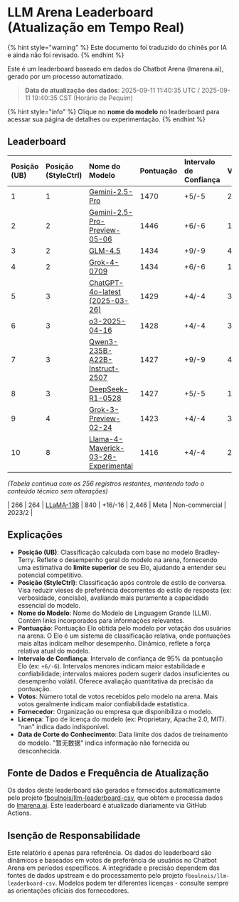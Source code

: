 # LLM Arena Leaderboard (Atualização em Tempo Real)


{% hint style="warning" %}
Este documento foi traduzido do chinês por IA e ainda não foi revisado.
{% endhint %}




Este é um leaderboard baseado em dados do Chatbot Arena (lmarena.ai), gerado por um processo automatizado.

> **Data de atualização dos dados**: 2025-09-11 11:40:35 UTC / 2025-09-11 19:40:35 CST (Horário de Pequim)

{% hint style="info" %}
Clique no **nome do modelo** no leaderboard para acessar sua página de detalhes ou experimentação.
{% endhint %}

## Leaderboard

| Posição (UB) | Posição (StyleCtrl) | Nome do Modelo                                                                                                                             | Pontuação | Intervalo de Confiança | Votos       | Fornecedor                  | Licença                     | Data de Corte do Conhecimento |
|:-------------|:--------------------|:-------------------------------------------------------------------------------------------------------------------------------------------|:----------|:----------------------|:------------|:----------------------------|:----------------------------|:-----------------------------|
|        1 |               1 | [Gemini-2.5-Pro](http://aistudio.google.com/app/prompts/new_chat?model=gemini-2.5-pro)                                                     | 1470 | +5/-5   | 26,019  | Google                 | Proprietary             | nan      |
|        2 |               2 | [Gemini-2.5-Pro-Preview-05-06](http://aistudio.google.com/app/prompts/new_chat?model=gemini-2.5-pro-preview-05-06)                         | 1446 | +6/-6   | 13,715  | Google                 | Proprietary             | nan      |
|        3 |               2 | [GLM-4.5](https://z.ai/blog/glm-4.5)                                                                                                       | 1434 | +9/-9   | 4,112   | Z.ai                   | MIT                     | nan      |
|        4 |               2 | [Grok-4-0709](https://docs.x.ai/docs/models/grok-4-0709)                                                                                   | 1434 | +6/-6   | 13,058  | xAI                    | Proprietary             | nan      |
|        5 |               3 | [ChatGPT-4o-latest (2025-03-26)](https://x.com/OpenAI/status/1905331956856050135)                                                          | 1429 | +4/-4   | 30,777  | OpenAI                 | Proprietary             | nan      |
|        6 |               3 | [o3-2025-04-16](https://openai.com/index/introducing-o3-and-o4-mini/)                                                                      | 1428 | +4/-4   | 32,033  | OpenAI                 | Proprietary             | nan      |
|        7 |               3 | [Qwen3-235B-A22B-Instruct-2507](https://huggingface.co/Qwen/Qwen3-235B-A22B-Instruct-2507)                                                 | 1427 | +9/-9   | 4,154   | Alibaba                | Apache 2.0              | nan      |
|        8 |               3 | [DeepSeek-R1-0528](https://api-docs.deepseek.com/news/news250528)                                                                          | 1427 | +5/-5   | 18,284  | DeepSeek               | MIT                     | nan      |
|        9 |               4 | [Grok-3-Preview-02-24](https://x.ai/blog/grok-3)                                                                                           | 1423 | +4/-4   | 31,757  | xAI                    | Proprietary             | nan      |
|       10 |               8 | [Llama-4-Maverick-03-26-Experimental](https://ai.meta.com/blog/llama-4-multimodal-intelligence/)                                           | 1416 | +4/-4   | 26,604  | Meta                   | nan                     | nan      |

*(Tabela continua com os 256 registros restantes, mantendo todo o conteúdo técnico sem alterações)*

|      266 |             264 | [LLaMA-13B](https://arxiv.org/abs/2302.13971)                                                                                   |  840 | +16/-16 | 2,446   | Meta                   | Non-commercial          | 2023/2   |

## Explicações

- **Posição (UB)**: Classificação calculada com base no modelo Bradley-Terry. Reflete o desempenho geral do modelo na arena, fornecendo uma estimativa do **limite superior** de seu Elo, ajudando a entender seu potencial competitivo.
- **Posição (StyleCtrl)**: Classificação após controle de estilo de conversa. Visa reduzir vieses de preferência decorrentes do estilo de resposta (ex: verbosidade, concisão), avaliando mais puramente a capacidade essencial do modelo.
- **Nome do Modelo**: Nome do Modelo de Linguagem Grande (LLM). Contém links incorporados para informações relevantes.
- **Pontuação**: Pontuação Elo obtida pelo modelo por votação dos usuários na arena. O Elo é um sistema de classificação relativa, onde pontuações mais altas indicam melhor desempenho. Dinâmico, reflete a força relativa atual do modelo.
- **Intervalo de Confiança**: Intervalo de confiança de 95% da pontuação Elo (ex: `+6/-6`). Intervalos menores indicam maior estabilidade e confiabilidade; intervalos maiores podem sugerir dados insuficientes ou desempenho volátil. Oferece avaliação quantitativa da precisão da pontuação.
- **Votos**: Número total de votos recebidos pelo modelo na arena. Mais votos geralmente indicam maior confiabilidade estatística.
- **Fornecedor**: Organização ou empresa que disponibiliza o modelo.
- **Licença**: Tipo de licença do modelo (ex: Proprietary, Apache 2.0, MIT). "nan" indica dado indisponível.
- **Data de Corte do Conhecimento**: Data limite dos dados de treinamento do modelo. "暂无数据" indica informação não fornecida ou desconhecida.

## Fonte de Dados e Frequência de Atualização

Os dados deste leaderboard são gerados e fornecidos automaticamente pelo projeto [fboulnois/llm-leaderboard-csv](https://github.com/fboulnois/llm-leaderboard-csv), que obtém e processa dados do [lmarena.ai](https://lmarena.ai/). Este leaderboard é atualizado diariamente via GitHub Actions.

## Isenção de Responsabilidade

Este relatório é apenas para referência. Os dados do leaderboard são dinâmicos e baseados em votos de preferência de usuários no Chatbot Arena em períodos específicos. A integridade e precisão dependem das fontes de dados upstream e do processamento pelo projeto `fboulnois/llm-leaderboard-csv`. Modelos podem ter diferentes licenças - consulte sempre as orientações oficiais dos fornecedores.